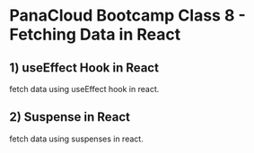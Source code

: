# PanaCloud Bootcamp Class 8 - Fetching Data in React

## 1) useEffect Hook in React
fetch data using useEffect hook in react.

## 2) Suspense in React
fetch data using suspenses in react.

